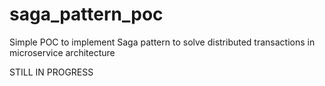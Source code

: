 # saga_pattern_poc
Simple POC to implement Saga pattern to solve distributed transactions in microservice architecture


STILL IN PROGRESS
